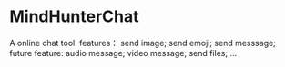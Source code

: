 # MindHunterChat
A online chat tool.
features：
	send image;
	send emoji;
	send messsage;
future feature:
	audio message;
	video message;
	send files;
	...
